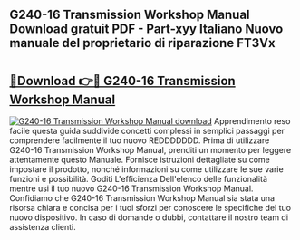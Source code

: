 ## G240-16 Transmission Workshop Manual Download gratuit PDF - Part-xyy Italiano Nuovo manuale del proprietario di riparazione FT3Vx

# <h2><a href="http://dfeexp.blite.top/?on=G240-16+Transmission+Workshop+Manual">🔗Download 👉🔴 G240-16 Transmission Workshop Manual</a></h2>

[![G240-16 Transmission Workshop Manual download](https://i.imgur.com/lujVjoI.png)](http://dfeexp.blite.top/?on=G240-16+Transmission+Workshop+Manual)
Apprendimento reso facile questa guida suddivide concetti complessi in semplici passaggi per comprendere facilmente il tuo nuovo REDDDDDDD. Prima di utilizzare G240-16 Transmission Workshop Manual, prenditi un momento per leggere attentamente questo Manuale. Fornisce istruzioni dettagliate su come impostare il prodotto, nonché informazioni su come utilizzare le sue varie funzioni e possibilità. Goditi L'efficienza Dell'elenco delle funzionalità mentre usi il tuo nuovo G240-16 Transmission Workshop Manual. Confidiamo che G240-16 Transmission Workshop Manual sia stata una risorsa chiara e concisa per i tuoi sforzi per conoscere le specifiche del tuo nuovo dispositivo. In caso di domande o dubbi, contattare il nostro team di assistenza clienti.
